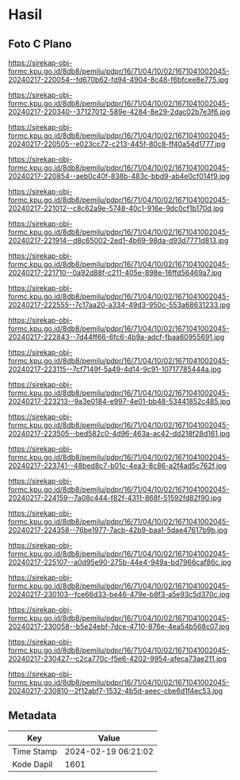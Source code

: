# Hasil

## Foto C Plano

https://sirekap-obj-formc.kpu.go.id/8db8/pemilu/pdpr/16/71/04/10/02/1671041002045-20240217-220054--fd670b62-fd94-4904-8c48-f6bfcee8e775.jpg

https://sirekap-obj-formc.kpu.go.id/8db8/pemilu/pdpr/16/71/04/10/02/1671041002045-20240217-220340--37127012-589e-4284-8e29-2dac02b7e3f6.jpg

https://sirekap-obj-formc.kpu.go.id/8db8/pemilu/pdpr/16/71/04/10/02/1671041002045-20240217-220505--e023cc72-c213-445f-80c8-ff40a54d1777.jpg

https://sirekap-obj-formc.kpu.go.id/8db8/pemilu/pdpr/16/71/04/10/02/1671041002045-20240217-220854--aeb0c40f-838b-483c-bbd9-ab4e0cf014f9.jpg

https://sirekap-obj-formc.kpu.go.id/8db8/pemilu/pdpr/16/71/04/10/02/1671041002045-20240217-221012--c8c62a9e-5748-40c1-916e-9dc0cf1b170d.jpg

https://sirekap-obj-formc.kpu.go.id/8db8/pemilu/pdpr/16/71/04/10/02/1671041002045-20240217-221914--d8c65002-2ed1-4b69-98da-d93d7771d813.jpg

https://sirekap-obj-formc.kpu.go.id/8db8/pemilu/pdpr/16/71/04/10/02/1671041002045-20240217-221710--0a92d88f-c211-405e-898e-16ffd56469a7.jpg

https://sirekap-obj-formc.kpu.go.id/8db8/pemilu/pdpr/16/71/04/10/02/1671041002045-20240217-222555--7c17aa20-a334-49d3-950c-553a68631233.jpg

https://sirekap-obj-formc.kpu.go.id/8db8/pemilu/pdpr/16/71/04/10/02/1671041002045-20240217-222843--7d44ff66-6fc6-4b9a-adcf-fbaa60955691.jpg

https://sirekap-obj-formc.kpu.go.id/8db8/pemilu/pdpr/16/71/04/10/02/1671041002045-20240217-223115--7cf7149f-5a49-4d14-9c91-10717785444a.jpg

https://sirekap-obj-formc.kpu.go.id/8db8/pemilu/pdpr/16/71/04/10/02/1671041002045-20240217-223213--9a3e0184-e997-4e01-bb48-53441852c485.jpg

https://sirekap-obj-formc.kpu.go.id/8db8/pemilu/pdpr/16/71/04/10/02/1671041002045-20240217-223505--bed582c0-4d96-463a-ac42-dd218f28d161.jpg

https://sirekap-obj-formc.kpu.go.id/8db8/pemilu/pdpr/16/71/04/10/02/1671041002045-20240217-223741--48bed8c7-b01c-4ea3-8c86-a2f4ad5c762f.jpg

https://sirekap-obj-formc.kpu.go.id/8db8/pemilu/pdpr/16/71/04/10/02/1671041002045-20240217-224159--7a08c444-f82f-4311-868f-51592fd82f90.jpg

https://sirekap-obj-formc.kpu.go.id/8db8/pemilu/pdpr/16/71/04/10/02/1671041002045-20240217-224358--76be1977-7acb-42b9-baa1-5dae47617b9b.jpg

https://sirekap-obj-formc.kpu.go.id/8db8/pemilu/pdpr/16/71/04/10/02/1671041002045-20240217-225107--a0d95e90-275b-44e4-949a-bd7966caf86c.jpg

https://sirekap-obj-formc.kpu.go.id/8db8/pemilu/pdpr/16/71/04/10/02/1671041002045-20240217-230103--fce66d33-be46-479e-b8f3-a5e93c5d370c.jpg

https://sirekap-obj-formc.kpu.go.id/8db8/pemilu/pdpr/16/71/04/10/02/1671041002045-20240217-230058--b5e24ebf-7dce-4710-876e-4ea54b568c07.jpg

https://sirekap-obj-formc.kpu.go.id/8db8/pemilu/pdpr/16/71/04/10/02/1671041002045-20240217-230427--c2ca770c-f5e6-4202-9954-afeca73ae211.jpg

https://sirekap-obj-formc.kpu.go.id/8db8/pemilu/pdpr/16/71/04/10/02/1671041002045-20240217-230810--2f12abf7-1532-4b5d-aeec-cbe6d1f4ec53.jpg


## Metadata

| Key        | Value               |
| ---------- | ------------------- |
| Time Stamp | 2024-02-19 06:21:02 |
| Kode Dapil | 1601                |



